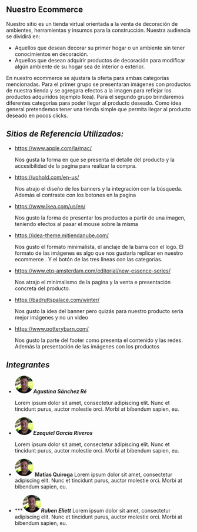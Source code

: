 ## Nuestro Ecommerce

Nuestro sitio es un tienda virtual orientada a la venta de decoración de ambientes, herramientas y insumos para la construcción. Nuestra audiencia se dividirá en:

- Aquellos que desean decorar su primer hogar o un ambiente sin tener conocimientos en decoración.
- Aquellos que desean adquirir productos de decoración para modificar algún ambiente de su hogar sea de interior o exterior.

En nuestro ecommerce se ajustara la oferta para ambas categorías mencionadas. Para el primer grupo se presentaran imágenes con productos de nuestra tienda y se agregara efectos a la imagen para reflejar los productos adquiridos (ejemplo Ikea).
Para el segundo grupo brindaremos diferentes categorías para poder llegar al producto deseado. Como idea general pretendemos tener una tienda simple que permita llegar al producto deseado en pocos clicks.



## ***Sitios de Referencia Utilizados:***

- https://www.apple.com/la/mac/ 

  Nos gusta la forma en que se presenta el detalle del producto y la accesibilidad de la pagina para realizar la compra.

- https://uphold.com/en-us/

  Nos atrajo el diseño de los banners y la integración con la búsqueda. Además el contraste con los botones en la pagina

- https://www.ikea.com/us/en/

  Nos gusto la forma de presentar los productos a partir de una imagen, teniendo efectos al pasar el mouse sobre la misma

- https://idea-theme.mitiendanube.com/

  Nos gusto el formato minimalista, el anclaje de la barra con el logo. El formato de las imágenes es algo que nos gustaría replicar en nuestro ecommerce . Y el botón de las tres líneas con las categorías.

  

- https://www.etq-amsterdam.com/editorial/new-essence-series/

  Nos atrajo el minimalismo de la pagina y la venta e presentación concreta del producto. 

- https://badruttspalace.com/winter/

  Nos gusto la idea del banner pero quizás para nuestro producto seria mejor imágenes y no un video

- https://www.potterybarn.com/

  Nos gusto la parte del footer como presenta el contenido y las redes. Además la presentación de las imágenes con los productos 



## *Integrantes*

- <img src="./img/eze.jpg" style="width:50px;border-radius:50%;display:inline;" />***Agustina Sánchez Ré***

  Lorem ipsum dolor sit amet, consectetur adipiscing elit. Nunc et tincidunt purus, auctor molestie orci. Morbi at bibendum sapien, eu.

- <img src="./img/eze.jpg" style="width:50px;border-radius:50%;display:inline;" />***Ezequiel Garcia Riveros***

  Lorem ipsum dolor sit amet, consectetur adipiscing elit. Nunc et tincidunt purus, auctor molestie orci. Morbi at bibendum sapien, eu.

- <img src="./img/eze.jpg" style="width:50px;border-radius:50%;display:inline;" /> **Matías Quiroga**
  Lorem ipsum dolor sit amet, consectetur adipiscing elit. Nunc et tincidunt purus, auctor molestie orci. Morbi at bibendum sapien, eu.

- ***<img src="./img/eze.jpg" style="width:50px;border-radius:50%;display:inline;" />***Ruben Eliett***
  Lorem ipsum dolor sit amet, consectetur adipiscing elit. Nunc et tincidunt purus, auctor molestie orci. Morbi at bibendum sapien, eu.

